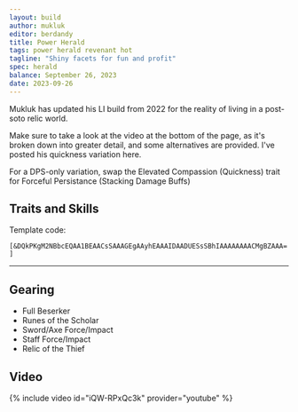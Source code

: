 ```yaml
---
layout: build
author: mukluk
editor: berdandy
title: Power Herald
tags: power herald revenant hot
tagline: "Shiny facets for fun and profit"
spec: herald
balance: September 26, 2023
date: 2023-09-26
---
```


Mukluk has updated his LI build from 2022 for the reality of living in a post-soto relic world.

Make sure to take a look at the video at the bottom of the page, as it's broken down into greater detail, and some alternatives are provided. I've posted his quickness variation here.

For a DPS-only variation, swap the Elevated Compassion (Quickness) trait for Forceful Persistance (Stacking Damage Buffs)

## Traits and Skills

Template code:

`[&DQkPKgM2NBbcEQAA1BEAACsSAAAGEgAAyhEAAAIDAADUESsSBhIAAAAAAAACMgBZAAA=]`

---

<div
  data-armory-embed='skills'
  data-armory-ids='28134,28419'
>
</div>
<div
  data-armory-embed='skills'
  data-armory-ids='62719,62878,62962,62832,62942'
>
</div>
<div
  data-armory-embed='specializations'
  data-armory-ids='15,3,52'
  data-armory-15-traits='1767,1765,1800'
  data-armory-3-traits='1761,1774,1719'
  data-armory-52-traits='1806,1738,1746'
>
</div>

## Gearing

- Full Beserker
- Runes of the Scholar
- Sword/Axe Force/Impact
- Staff Force/Impact
- Relic of the Thief

## Video
{% include video id="iQW-RPxQc3k" provider="youtube" %}
